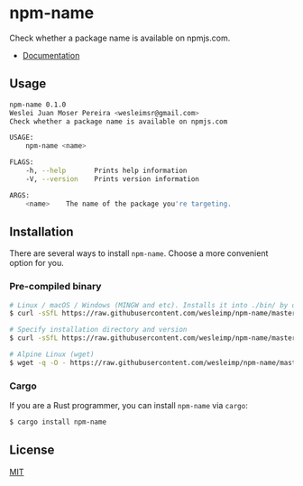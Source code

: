 # npm-name

Check whether a package name is available on npmjs.com.

- [Documentation](https://docs.rs/npm-name)

## Usage
```sh
npm-name 0.1.0
Weslei Juan Moser Pereira <wesleimsr@gmail.com>
Check whether a package name is available on npmjs.com

USAGE:
    npm-name <name>

FLAGS:
    -h, --help       Prints help information
    -V, --version    Prints version information

ARGS:
    <name>    The name of the package you're targeting.
```

## Installation

There are several ways to install `npm-name`. Choose a more convenient option for you.

### Pre-compiled binary

```sh
# Linux / macOS / Windows (MINGW and etc). Installs it into ./bin/ by default
$ curl -sSfL https://raw.githubusercontent.com/wesleimp/npm-name/master/scripts/install.sh | sh -s

# Specify installation directory and version
$ curl -sSfL https://raw.githubusercontent.com/wesleimp/npm-name/master/scripts/install.sh | sh -s -- -b usr/local/bin v0.1.0

# Alpine Linux (wget)
$ wget -q -O - https://raw.githubusercontent.com/wesleimp/npm-name/master/scripts/install.sh | sh -s
```

### Cargo

If you are a Rust programmer, you can install `npm-name` via `cargo`:

```sh
$ cargo install npm-name
```

## License
[MIT](./LICENSE)
